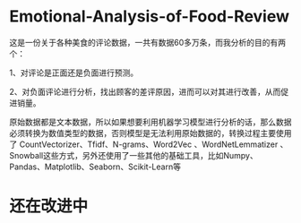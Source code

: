 # Emotional-Analysis-of-Food-Review
这是一份关于各种美食的评论数据，一共有数据60多万条，而我分析的目的有两个：

1、对评论是正面还是负面进行预测。

2、对负面评论进行分析，找出顾客的差评原因，进而可以对其进行改善，从而促进销量。

原始数据都是文本数据，所以如果想要利用机器学习模型进行分析的话，那么数据必须转换为数值类型的数据，否则模型是无法利用原始数据的，转换过程主要使用了
CountVectorizer、Tfidf、N-grams、Word2Vec 、WordNetLemmatizer 、Snowball这些方式，另外还使用了一些其他的基础工具，比如Numpy、Pandas、Matplotlib、Seaborn、Scikit-Learn等

# 还在改进中
